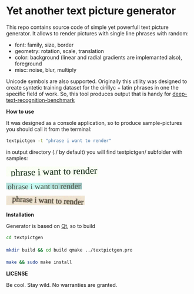 Yet another text picture generator
===

This repo contains source code of simple yet powerfull text picture generator. It allows to render pictures with single line phrases with random:

 - font: family, size, border
 - geometry: rotation, scale, translation
 - color: background (linear and radial gradients are implemanted also), foreground
 - misc: noise, blur, multiply

Unicode symbols are also supported. Originally this utility was designed to create syntetic training dataset for the cirillyc + latin phrases in one the specific field of work. So, this tool produces output that is handy for [deep-text-recognition-benchmark](https://github.com/clovaai/deep-text-recognition-benchmark)    

**How to use**

It was designed as a console application, so to produce sample-pictures you should call it from the terminal:

```bash
textpictgen -t "phrase i want to render"
```
in output directory (./ by default) you will find textpictgen/ subfolder with samples:

![sample](https://github.com/pi-null-mezon/textpictgen/blob/master/samples/s1.png)

![sample](https://github.com/pi-null-mezon/textpictgen/blob/master/samples/s2.png)

![sample](https://github.com/pi-null-mezon/textpictgen/blob/master/samples/s3.png)



**Installation**

Generator is based on [Qt](https://www.qt.io/), so to build 

```bash
cd textpictgen

mkdir build && cd build qmake ../textpictgen.pro

make && sudo make install
```

**LICENSE**

Be cool. Stay wild. No warranties are granted.
